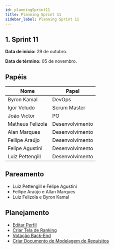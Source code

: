 ```yaml
---
id: planningSprint11
title: Planning Sprint 11
sidebar_label: Planning Sprint 11
---
```


## 1. Sprint 11


**Data de início:** 29 de outubro.

**Data de término:** 05 de novembro.

## Papéis

|Nome|Papel|
|----|----|
|Byron Kamal|DevOps|
|Igor Veludo |Scrum Master|
|João Victor|PO|
|Matheus Felizola|Desenvolvimento|
|Alan Marques|Desenvolvimento|
|Fellipe Araújo|Desenvolvimento|
|Felipe Agustini|Desenvolvimento|
|Luiz Pettengill|Desenvolvimento|


## Pareamento
- Luiz Pettengill e Felipe Agustini
- Fellipe Araújo e Allan Marques
- Luiz Felizola e Byron Kamal

## Planejamento
- [Editar Perfil](https://github.com/fga-eps-mds/2019.2-Gymnasteg-Wiki/issues/47)
- [Criar Tela de Ranking](https://github.com/fga-eps-mds/2019.2-Gymnasteg-Wiki/issues/45)
- [Votação Back-End](https://github.com/fga-eps-mds/2019.2-Gymnasteg-Wiki/issues/53)
- [Criar Documento de Modelagem de Requisitos](https://github.com/fga-eps-mds/2019.2-Gymnasteg-Wiki/issues/62)
